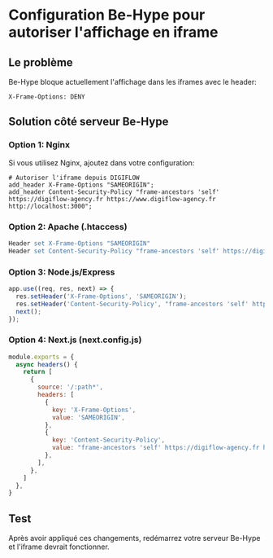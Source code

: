 # Configuration Be-Hype pour autoriser l'affichage en iframe

## Le problème
Be-Hype bloque actuellement l'affichage dans les iframes avec le header:
```
X-Frame-Options: DENY
```

## Solution côté serveur Be-Hype

### Option 1: Nginx
Si vous utilisez Nginx, ajoutez dans votre configuration:
```nginx
# Autoriser l'iframe depuis DIGIFLOW
add_header X-Frame-Options "SAMEORIGIN";
add_header Content-Security-Policy "frame-ancestors 'self' https://digiflow-agency.fr https://www.digiflow-agency.fr http://localhost:3000";
```

### Option 2: Apache (.htaccess)
```apache
Header set X-Frame-Options "SAMEORIGIN"
Header set Content-Security-Policy "frame-ancestors 'self' https://digiflow-agency.fr https://www.digiflow-agency.fr http://localhost:3000"
```

### Option 3: Node.js/Express
```javascript
app.use((req, res, next) => {
  res.setHeader('X-Frame-Options', 'SAMEORIGIN');
  res.setHeader('Content-Security-Policy', "frame-ancestors 'self' https://digiflow-agency.fr https://www.digiflow-agency.fr http://localhost:3000");
  next();
});
```

### Option 4: Next.js (next.config.js)
```javascript
module.exports = {
  async headers() {
    return [
      {
        source: '/:path*',
        headers: [
          {
            key: 'X-Frame-Options',
            value: 'SAMEORIGIN',
          },
          {
            key: 'Content-Security-Policy',
            value: "frame-ancestors 'self' https://digiflow-agency.fr https://www.digiflow-agency.fr http://localhost:3000",
          },
        ],
      },
    ]
  },
}
```

## Test
Après avoir appliqué ces changements, redémarrez votre serveur Be-Hype et l'iframe devrait fonctionner.